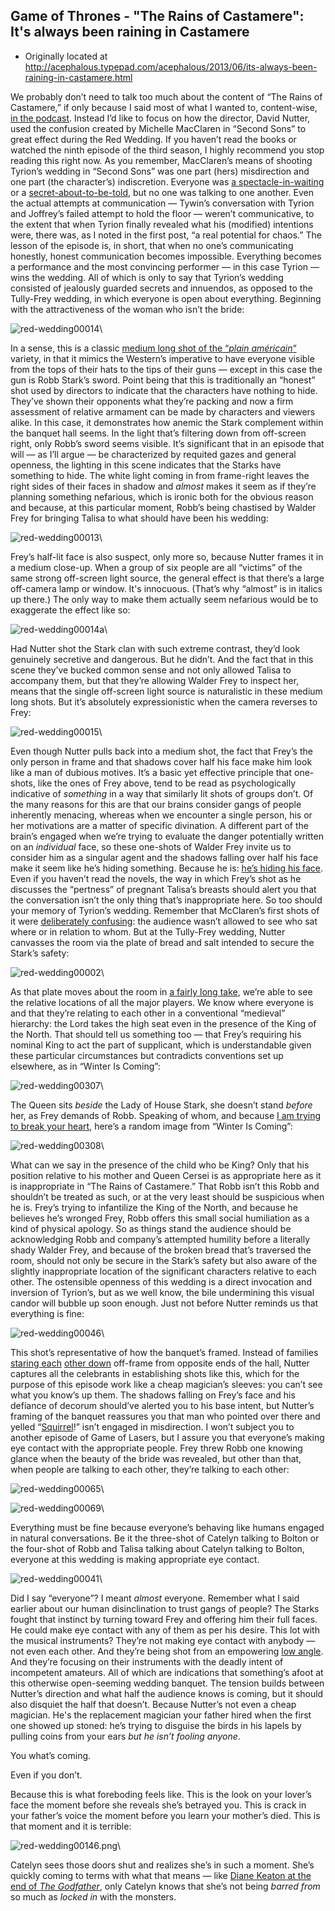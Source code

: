 ## Game of Thrones - "The Rains of Castamere": It's always been raining in Castamere

 * Originally located at http://acephalous.typepad.com/acephalous/2013/06/its-always-been-raining-in-castamere.html

We probably don’t need to talk too much about the content of “The Rains of Castamere,” if only because I said most of what I wanted to, content-wise, [in the podcast](http://www.lawyersgunsmoneyblog.com/2013/06/www.lawyersgunsmoneyblog.com/2013/06/the-rains-of-castamere-an-lgm-game-of-thrones-podcast-with-steven-attewell-and-sek). Instead I’d like to focus on how the director, David Nutter, used the confusion created by Michelle MacClaren in “Second Sons” to great effect during the Red Wedding. If you haven’t read the books or watched the ninth episode of the third season, I highly recommend you stop reading this right now. As you remember, MacClaren’s means of shooting Tyrion’s wedding in “Second Sons” was one part (hers) misdirection and one part (the character’s) indiscretion. Everyone was [a spectacle-in-waiting](http://www.lawyersgunsmoneyblog.com/2013/05/i-see-that-youve-seen-that-i-saw-you-miscommunication-in-second-sons-game-of-thrones) or a [secret-about-to-be-told](http://www.lawyersgunsmoneyblog.com/2013/05/i-still-know-that-youve-seen-that-i-saw-you-miscommunication-in-second-sons-game-of-thrones), but no one was talking to one another. Even the actual attempts at communication — Tywin’s conversation with Tyrion and Joffrey’s failed attempt to hold the floor — weren’t communicative, to the extent that when Tyrion finally revealed what his (modified) intentions were, there was, as I noted in the first post, “a real potential for chaos.” The lesson of the episode is, in short, that when no one’s communicating honestly, honest communication becomes impossible. Everything becomes a performance and the most convincing performer — in this case Tyrion — wins the wedding. All of which is only to say that Tyrion’s wedding consisted of jealously guarded secrets and innuendos, as opposed to the Tully-Frey wedding, in which everyone is open about everything. Beginning with the attractiveness of the woman who isn’t the bride:

![red-wedding00014](../../images/tv/game-of-thrones/the-rains-of-castamere-1/red-wedding00014.png)\ 

In a sense, this is a classic [medium long shot of the “*plain américain*“](http://classes.yale.edu/film-analysis/htmfiles/cinematography.htm#48043) variety, in that it mimics the Western’s imperative to have everyone visible from the tops of their hats to the tips of their guns — except in this case the gun is Robb Stark’s sword. Point being that this is traditionally an “honest” shot used by directors to indicate that the characters have nothing to hide. They’ve shown their opponents what they’re packing and now a firm assessment of relative armament can be made by characters and viewers alike. In this case, it demonstrates how anemic the Stark complement within the banquet hall seems. In the light that’s filtering down from off-screen right, only Robb’s sword seems visible. It’s significant that in an episode that will — as I’ll argue — be characterized by requited gazes and general openness, the lighting in this scene indicates that the Starks have something to hide. The white light coming in from frame-right leaves the right sides of their faces in shadow and *almost* makes it seem as if they’re planning something nefarious, which is ironic both for the obvious reason and because, at this particular moment, Robb’s being chastised by Walder Frey for bringing Talisa to what should have been his wedding:

![red-wedding00013](../../images/tv/game-of-thrones/the-rains-of-castamere-1/red-wedding00013.png)\ 

Frey’s half-lit face is also suspect, only more so, because Nutter frames it in a medium close-up. When a group of six people are all “victims” of the same strong off-screen light source, the general effect is that there’s a large off-camera lamp or window. It's innocuous. (That’s why “almost” is in italics up there.) The only way to make them actually seem nefarious would be to exaggerate the effect like so:

![red-wedding00014a](../../images/tv/game-of-thrones/the-rains-of-castamere-1/red-wedding00014a.png)\ 

Had Nutter shot the Stark clan with such extreme contrast, they’d look genuinely secretive and dangerous. But he didn’t. And the fact that in this scene they’ve bucked common sense and not only allowed Talisa to accompany them, but that they’re allowing Walder Frey to inspect her, means that the single off-screen light source is naturalistic in these medium long shots. But it’s absolutely expressionistic when the camera reverses to Frey:

![red-wedding00015](../../images/tv/game-of-thrones/the-rains-of-castamere-1/red-wedding00015.png)\ 

Even though Nutter pulls back into a medium shot, the fact that Frey’s the only person in frame and that shadows cover half his face make him look like a man of dubious motives. It’s a basic yet effective principle that one-shots, like the ones of Frey above, tend to be read as psychologically indicative of *something* in a way that similarly lit shots of groups don’t. Of the many reasons for this are that our brains consider gangs of people inherently menacing, whereas when we encounter a single person, his or her motivations are a matter of specific divination. A different part of the brain’s engaged when we’re trying to evaluate the danger potentially written on an *individual* face, so these one-shots of Walder Frey invite us to consider him as a singular agent and the shadows falling over half his face make it seem like he’s hiding something. Because he is: [he’s hiding his face](http://acephalous.typepad.com/acephalous/2012/09/game-of-thrones-winter-is-coming-for-will-and-bran.html#1).<a name="1"></a> Even if you haven’t read the novels, the way in which Frey’s shot as he discusses the “pertness” of pregnant Talisa’s breasts should alert you that the conversation isn’t the only thing that’s inappropriate here. So too should your memory of Tyrion’s wedding. Remember that McClaren’s first shots of it were [deliberately confusing](http://www.lawyersgunsmoneyblog.com/2013/05/i-see-that-youve-seen-that-i-saw-you-miscommunication-in-second-sons-game-of-thrones): the audience wasn’t allowed to see who sat where or in relation to whom. But at the Tully-Frey wedding, Nutter canvasses the room via the plate of bread and salt intended to secure the Stark’s safety:

![red-wedding00002](../../images/tv/game-of-thrones/the-rains-of-castamere-1/red-wedding00002.png)\ 

As that plate moves about the room in [a fairly long take](http://classes.yale.edu/film-analysis/htmfiles/editing.htm#98486), we’re able to see the relative locations of all the major players. We know where everyone is and that they’re relating to each other in a conventional “medieval” hierarchy: the Lord takes the high seat even in the presence of the King of the North. That should tell us something too — that Frey’s requiring his nominal King to act the part of supplicant, which is understandable given these particular circumstances but contradicts conventions set up elsewhere, as in “Winter Is Coming”:

![red-wedding00307](../../images/tv/game-of-thrones/the-rains-of-castamere-1/red-wedding00307.png)\ 

The Queen sits *beside* the Lady of House Stark, she doesn’t stand *before* her, as Frey demands of Robb. Speaking of whom, and because [I am trying to break your heart](http://youtu.be/zlxH9-TYseY), here’s a random image from “Winter Is Coming”:

![red-wedding00308](../../images/tv/game-of-thrones/the-rains-of-castamere-1/red-wedding00308.png)\ 

What can we say in the presence of the child who be King? Only that his position relative to his mother and Queen Cersei is as appropriate here as it is inappropriate in “The Rains of Castamere.” That Robb isn’t this Robb and shouldn’t be treated as such, or at the very least should be suspicious when he is. Frey’s trying to infantilize the King of the North, and because he believes he’s wronged Frey, Robb offers this small social humiliation as a kind of physical apology. So as things stand the audience should be acknowledging Robb and company’s attempted humility before a literally shady Walder Frey, and because of the broken bread that’s traversed the room, should not only be secure in the Stark’s safety but also aware of the slightly inappropriate location of the significant characters relative to each other. The ostensible openness of this wedding is a direct invocation and inversion of Tyrion’s, but as we well know, the bile undermining this visual candor will bubble up soon enough. Just not before Nutter reminds us that everything is fine:

![red-wedding00046](../../images/tv/game-of-thrones/the-rains-of-castamere-1/red-wedding00046.png)\ 

This shot’s representative of how the banquet’s framed. Instead of families [staring each](http://www.lawyersgunsmoneyblog.com/wp-content/uploads/2013/05/second-sons00076.png) [other down](http://www.lawyersgunsmoneyblog.com/wp-content/uploads/2013/05/second-sons00221.png) off-frame from opposite ends of the hall, Nutter captures all the celebrants in establishing shots like this, which for the purpose of this episode work like a cheap magician’s sleeves: you can’t see what you know’s up them. The shadows falling on Frey’s face and his defiance of decorum should’ve alerted you to his base intent, but Nutter’s framing of the banquet reassures you that man who pointed over there and yelled “[Squirrel](http://youtu.be/xrAIGLkSMls)!” isn’t engaged in misdirection. I won’t subject you to another episode of Game of Lasers, but I assure you that everyone’s making eye contact with the appropriate people. Frey threw Robb one knowing glance when the beauty of the bride was revealed, but other than that, when people are talking to each other, they’re talking to each other:

![red-wedding00065](../../images/tv/game-of-thrones/the-rains-of-castamere-1/red-wedding00065.png)\ 

![red-wedding00069](../../images/tv/game-of-thrones/the-rains-of-castamere-1/red-wedding00069.png)\ 

Everything must be fine because everyone’s behaving like humans engaged in natural conversations. Be it the three-shot of Catelyn talking to Bolton or the four-shot of Robb and Talisa talking about Catelyn talking to Bolton, everyone at this wedding is making appropriate eye contact.

![red-wedding00041](../../images/tv/game-of-thrones/the-rains-of-castamere-1/red-wedding00041.png)\ 

Did I say “everyone”? I meant *almost* everyone. Remember what I said earlier about our human disinclination to trust gangs of people? The Starks fought that instinct by turning toward Frey and offering him their full faces. He could make eye contact with any of them as per his desire. This lot with the musical instruments? They’re not making eye contact with anybody — not even each other. And they’re being shot from an empowering [low angle](http://classes.yale.edu/film-analysis/htmfiles/cinematography.htm#48004). And they’re focusing on their instruments with the deadly intent of incompetent amateurs. All of which are indications that something’s afoot at this otherwise open-seeming wedding banquet. The tension builds between Nutter’s direction and what half the audience knows is coming, but it should also disquiet the half that doesn’t. Because Nutter’s not even a cheap magician. He's the replacement magician your father hired when the first one showed up stoned: he’s trying to disguise the birds in his lapels by pulling coins from your ears *but he isn’t fooling anyone*.

You what’s coming.

Even if you don’t.

Because this is what foreboding feels like. This is the look on your lover’s face the moment before she reveals she’s betrayed you. This is crack in your father’s voice the moment before you learn your mother’s died. This is that moment and it is terrible:

![red-wedding00146.png](../../images/tv/game-of-thrones/the-rains-of-castamere-1/red-wedding00146.png)\ 

Catelyn sees those doors shut and realizes she’s in such a moment. She’s quickly coming to terms with what that means — like [Diane Keaton at the end of *The Godfather*](http://www.lawyersgunsmoneyblog.com/2013/06/youtu.be/U5tJKzj6k_Q#t=03m15s), only Catelyn knows that she’s not being *barred from* so much as *locked in* with the monsters.
